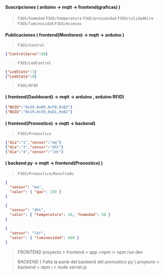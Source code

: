 #### Suscripciones ( arduino -> mqtt -> frontend(graficas) )
> `F3G5/humedad`
> `F3G5/temperatura`
> `F3G5/proximidad`
> `F3G5/calidadAire`
> `F3G5/luminosidad`
> `F3G5/Accesos`

#### Publicaciones ( frontend(Monitoreo) -> mqtt -> arduino )
> `F3G5/Control`
```json
{"ControlServo":90}
```

> `F3G5/LedControl`
```json
{"LedState":1}
{"LedState":0}
```

> `F3G5/RFID`  
#### ( frontend(Dashboard) -> mqtt -> arduino , arduino RFID)
```json
{"NUID":"0x39,0x09,0xFB,0xB3"}
{"NUID":"0x19,0x7D,0xD1,0xB1"}
```

####   ( frontend(Pronostico) -> mqtt -> backend)
> `F3G5/Pronostico`
```json
{"dia":"1","sensor":"mq"}
{"dia":"3","sensor":"dht"}
{"dia":"4","sensor":"ldr"}
```

#### ( backend py -> mqtt -> frontend(Pronostico) )
> `F3G5/Pronostico/Resultado`
```json
{
  "sensor": "mq",
  "valor": { "gas": 150 }
}

{
  "sensor": "dht",
  "valor": { "temperatura": 28, "humedad": 60 }
}

{
  "sensor": "ldr",
  "valor": { "luminosidad": 600 }
}
```


> FRONTEND
> proyecto > frontend > app >npm i> npm run dev

> BACKEND ( Falta la parte del backend del pronostico py )
> proyecto > backend > npm i > node server.js
